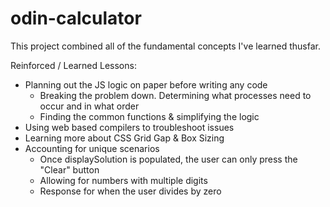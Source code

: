 # odin-calculator

This project combined all of the fundamental concepts I've learned thusfar.

Reinforced / Learned Lessons:

- Planning out the JS logic on paper before writing any code
  - Breaking the problem down. Determining what processes need to occur and in what order
  - Finding the common functions & simplifying the logic
- Using web based compilers to troubleshoot issues
- Learning more about CSS Grid Gap & Box Sizing
- Accounting for unique scenarios
  - Once displaySolution is populated, the user can only press the "Clear" button
  - Allowing for numbers with multiple digits
  - Response for when the user divides by zero
